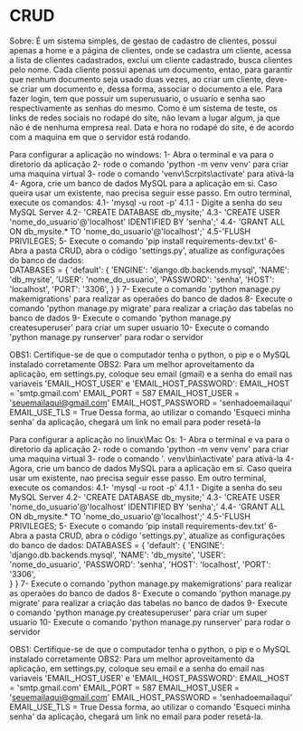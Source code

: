 # CRUD
Sobre:
É um sistema simples, de gestao de cadastro de clientes, possui apenas a home e a página de clientes, onde se cadastra um cliente, 
acessa a lista de clientes cadastrados, exclui um cliente cadastrado, busca clientes pelo nome. 
Cada cliente possui apenas um documento, entao, para garantir que nenhum documento seja usado duas vezes, ao criar um cliente, 
deve-se criar um documento e, dessa forma, associar o documento a ele. 
Para fazer login, tem que possuir um superusuario, o usuario e senha sao respectivamente as senhas do mesmo. 
Como é um sistema de teste, os links de redes sociais no rodapé do site, não levam a lugar algum, ja que não é de nenhuma empresa real. 
Data e hora no rodapé do site, é de acordo com a maquina em que o servidor está rodando. 
 
Para configurar a aplicação no windows: 
1- Abra o terminal e va para o diretorio da aplicação 
2- rode o comando 'python -m venv venv' para criar uma maquina virtual 
3- rode o comando 'venv\Scrpits\activate' para ativá-la 
4- Agora, crie um banco de dados MySQL para a aplicação em si. Caso queira usar um existente, nao precisa seguir esse passo. Em outro  terminal, 
execute os comandos: 
4.1- 'mysql -u root -p' 
4.1.1 - Digite a senha do seu MySQL Server 
4.2- 'CREATE DATABASE db_mysite;' 
4.3- 'CREATE USER 'nome_do_usuario'@'localhost' IDENTIFIED BY 'senha';' 
4.4- 'GRANT ALL ON db_mysite.* TO 'nome_do_usuario'@'localhost';' 
4.5-'FLUSH PRIVILEGES; 
5- Execute o comando 'pip install requirements-dev.txt' 
6- Abra a pasta CRUD, abra o código 'settings.py', atualize as configurações do banco de dados:  
DATABASES = { 
    'default': { 
        'ENGINE': 'django.db.backends.mysql', 
        'NAME': 'db_mysite', 
        'USER': 'nome_do_usuario', 
        'PASSWORD': 'senha', 
        'HOST': 'localhost', 
        'PORT': '3306', 
    } 
} 
7- Execute o comando 'python manage.py makemigrations' para realizar as operaões do banco de dados 
8- Execute o comando 'python manage.py migrate' para realizar a criação das tabelas no banco de dados 
9- Execute o comando 'python manage.py createsuperuser' para criar um super usuario 
10- Execute o comando 'python manage.py runserver' para rodar o servidor 

OBS1: Certifique-se de que o computador tenha o python, o pip e o MySQL instalado corretamente 
OBS2: Para um melhor aproveitamento da aplicação, em settings.py, coloque seu email (gmail) e a senha do email nas variaveis  'EMAIL_HOST_USER' e 'EMAIL_HOST_PASSWORD': 
EMAIL_HOST = 'smtp.gmail.com' 
EMAIL_PORT = 587 
EMAIL_HOST_USER = 'seuemailaqui@gmail.com' 
EMAIL_HOST_PASSWORD = 'senhadoemailaqui' 
EMAIL_USE_TLS = True 
Dessa forma, ao utilizar o comando 'Esqueci minha senha' da aplicação, chegará um link no email para poder resetá-la 

Para configurar a aplicação no linux\Mac Os: 
1- Abra o terminal e va para o diretorio da aplicação 
2- rode o comando 'python -m venv venv' para criar uma maquina virtual 
3- rode o comando '. venv\bin\activate' para ativá-la 
4- Agora, crie um banco de dados MySQL para a aplicação em si. Caso queira usar um existente, nao precisa seguir esse passo. Em outro  terminal, 
execute os comandos: 
4.1- 'mysql -u root -p' 
4.1.1 - Digite a senha do seu MySQL Server 
4.2- 'CREATE DATABASE db_mysite;' 
4.3- 'CREATE USER 'nome_do_usuario'@'localhost' IDENTIFIED BY 'senha';' 
4.4- 'GRANT ALL ON db_mysite.* TO 'nome_do_usuario'@'localhost';' 
4.5-'FLUSH PRIVILEGES; 
5- Execute o comando 'pip install requirements-dev.txt' 
6- Abra a pasta CRUD, abra o código 'settings.py', atualize as configurações do banco de dados: 
DATABASES = { 
    'default': { 
        'ENGINE': 'django.db.backends.mysql', 
        'NAME': 'db_mysite', 
        'USER': 'nome_do_usuario', 
        'PASSWORD': 'senha', 
        'HOST': 'localhost', 
        'PORT': '3306',  
    } 
} 
7- Execute o comando 'python manage.py makemigrations' para realizar as operaões do banco de dados 
8- Execute o comando 'python manage.py migrate' para realizar a criação das tabelas no banco de dados 
9- Execute o comando 'python manage.py createsuperuser' para criar um super usuario 
10- Execute o comando 'python manage.py runserver' para rodar o servidor 

OBS1: Certifique-se de que o computador tenha o python, o pip e o MySQL instalado corretamente 
OBS2: Para um melhor aproveitamento da aplicação, em settings.py, coloque seu email e a senha do email nas variaveis 'EMAIL_HOST_USER' e  'EMAIL_HOST_PASSWORD': 
EMAIL_HOST = 'smtp.gmail.com' 
EMAIL_PORT = 587 
EMAIL_HOST_USER = 'seuemailaqui@gmail.com' 
EMAIL_HOST_PASSWORD = 'senhadoemailaqui' 
EMAIL_USE_TLS = True 
Dessa forma, ao utilizar o comando 'Esqueci minha senha' da aplicação, chegará um link no email para poder resetá-la. 
